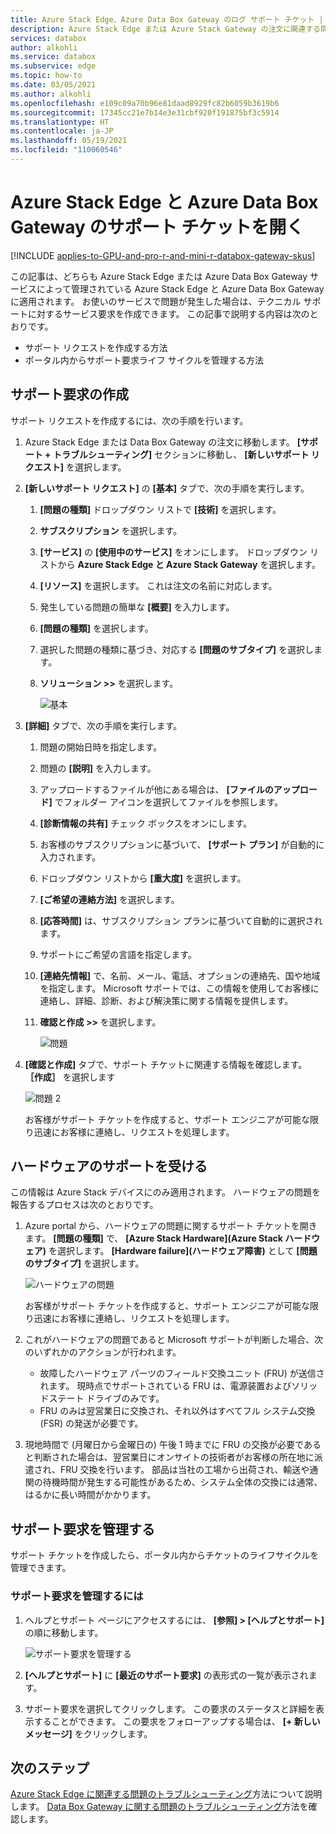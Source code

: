 ```yaml
---
title: Azure Stack Edge、Azure Data Box Gateway のログ サポート チケット | Microsoft Docs
description: Azure Stack Edge または Azure Stack Gateway の注文に関連する問題のサポート リクエストをログに記録する方法について説明します。
services: databox
author: alkohli
ms.service: databox
ms.subservice: edge
ms.topic: how-to
ms.date: 03/05/2021
ms.author: alkohli
ms.openlocfilehash: e109c09a70b96e81daad8929fc82b6059b3619b6
ms.sourcegitcommit: 17345cc21e7b14e3e31cbf920f191875bf3c5914
ms.translationtype: HT
ms.contentlocale: ja-JP
ms.lasthandoff: 05/19/2021
ms.locfileid: "110060546"
---
```

# <a name="open-a-support-ticket-for-azure-stack-edge-and-azure-data-box-gateway"></a>Azure Stack Edge と Azure Data Box Gateway のサポート チケットを開く

[!INCLUDE [applies-to-GPU-and-pro-r-and-mini-r-databox-gateway-skus](../../includes/azure-stack-edge-applies-to-gpu-pro-r-mini-r-databox-gateway-sku.md)]

この記事は、どちらも Azure Stack Edge または Azure Data Box Gateway サービスによって管理されている Azure Stack Edge と Azure Data Box Gateway に適用されます。 お使いのサービスで問題が発生した場合は、テクニカル サポートに対するサービス要求を作成できます。 この記事で説明する内容は次のとおりです。

* サポート リクエストを作成する方法
* ポータル内からサポート要求ライフ サイクルを管理する方法

## <a name="create-a-support-request"></a>サポート要求の作成

サポート リクエストを作成するには、次の手順を行います。

1. Azure Stack Edge または Data Box Gateway の注文に移動します。 **[サポート + トラブルシューティング]** セクションに移動し、 **[新しいサポート リクエスト]** を選択します。

2. **[新しいサポート リクエスト]** の **[基本]** タブで、次の手順を実行します。

    1. **[問題の種類]** ドロップダウン リストで **[技術]** を選択します。
    2. **サブスクリプション** を選択します。
    3. **[サービス]** の **[使用中のサービス]** をオンにします。 ドロップダウン リストから **Azure Stack Edge と Azure Stack Gateway** を選択します。
    4. **[リソース]** を選択します。 これは注文の名前に対応します。
    5. 発生している問題の簡単な **[概要]** を入力します。 
    6. **[問題の種類]** を選択します。
    7. 選択した問題の種類に基づき、対応する **[問題のサブタイプ]** を選択します。
    8. **ソリューション >>** を選択します。

        ![基本](./media/azure-stack-edge-contact-microsoft-support/data-box-edge-support-request-1.png)

3. **[詳細]** タブで、次の手順を実行します。

    1. 問題の開始日時を指定します。
    2. 問題の **[説明]** を入力します。
    3. アップロードするファイルが他にある場合は、 **[ファイルのアップロード]** でフォルダー アイコンを選択してファイルを参照します。
    4. **[診断情報の共有]** チェック ボックスをオンにします。
    5. お客様のサブスクリプションに基づいて、 **[サポート プラン]** が自動的に入力されます。
    6. ドロップダウン リストから **[重大度]** を選択します。
    7. **[ご希望の連絡方法]** を選択します。
    8. **[応答時間]** は、サブスクリプション プランに基づいて自動的に選択されます。
    9. サポートにご希望の言語を指定します。
    10. **[連絡先情報]** で、名前、メール、電話、オプションの連絡先、国や地域を指定します。 Microsoft サポートでは、この情報を使用してお客様に連絡し、詳細、診断、および解決策に関する情報を提供します。 
    11. **確認と作成 >>** を選択します。

        ![問題](./media/azure-stack-edge-contact-microsoft-support/data-box-edge-support-request-2.png)

4. **[確認と作成]** タブで、サポート チケットに関連する情報を確認します。 **［作成］** を選択します 

    ![問題 2](./media/azure-stack-edge-contact-microsoft-support/data-box-edge-support-request-3.png)

    お客様がサポート チケットを作成すると、サポート エンジニアが可能な限り迅速にお客様に連絡し、リクエストを処理します。

## <a name="get-hardware-support"></a>ハードウェアのサポートを受ける

この情報は Azure Stack デバイスにのみ適用されます。 ハードウェアの問題を報告するプロセスは次のとおりです。

1. Azure portal から、ハードウェアの問題に関するサポート チケットを開きます。 **[問題の種類]** で、 **[Azure Stack Hardware]\(Azure Stack ハードウェア\)** を選択します。 **[Hardware failure]\(ハードウェア障害\)** として **[問題のサブタイプ]** を選択します。

    ![ハードウェアの問題](./media/azure-stack-edge-contact-microsoft-support/data-box-edge-hardware-issue-1.png)

    お客様がサポート チケットを作成すると、サポート エンジニアが可能な限り迅速にお客様に連絡し、リクエストを処理します。

2. これがハードウェアの問題であると Microsoft サポートが判断した場合、次のいずれかのアクションが行われます。

    * 故障したハードウェア パーツのフィールド交換ユニット (FRU) が送信されます。 現時点でサポートされている FRU は、電源装置およびソリッドステート ドライブのみです。
    * FRU のみは翌営業日に交換され、それ以外はすべてフル システム交換 (FSR) の発送が必要です。

3. 現地時間で (月曜日から金曜日の) 午後 1 時までに FRU の交換が必要であると判断された場合は、翌営業日にオンサイトの技術者がお客様の所在地に派遣され、FRU 交換を行います。 部品は当社の工場から出荷され、輸送や通関の待機時間が発生する可能性があるため、システム全体の交換には通常、はるかに長い時間がかかります。

## <a name="manage-a-support-request"></a>サポート要求を管理する

サポート チケットを作成したら、ポータル内からチケットのライフサイクルを管理できます。

### <a name="to-manage-your-support-requests"></a>サポート要求を管理するには

1. ヘルプとサポート ページにアクセスするには、 **[参照] > [ヘルプとサポート]** の順に移動します。

    ![サポート要求を管理する](./media/azure-stack-edge-contact-microsoft-support/data-box-edge-manage-support-request-1.png)

2. **[ヘルプとサポート]** に **[最近のサポート要求]** の表形式の一覧が表示されます。

    <!--[Manage support requests](./media/azure-stack-edge-contact-microsoft-support/data-box-edge-support-request-1.png)--> 

3. サポート要求を選択してクリックします。 この要求のステータスと詳細を表示することができます。 この要求をフォローアップする場合は、 **[+ 新しいメッセージ]** をクリックします。

## <a name="next-steps"></a>次のステップ

[Azure Stack Edge に関連する問題のトラブルシューティング](azure-stack-edge-troubleshoot.md)方法について説明します。
[Data Box Gateway に関する問題のトラブルシューティング](../databox-gateway/data-box-gateway-troubleshoot.md)方法を確認します。